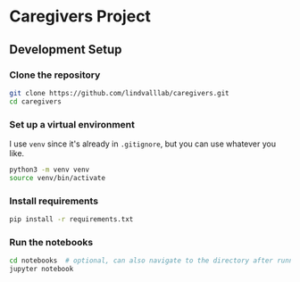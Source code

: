 # Caregivers Project

## Development Setup

### Clone the repository
```bash
git clone https://github.com/lindvalllab/caregivers.git
cd caregivers
```

### Set up a virtual environment
I use `venv` since it's already in `.gitignore`, but you can use whatever you like.

```bash
python3 -m venv venv
source venv/bin/activate
```

### Install requirements
```bash
pip install -r requirements.txt
```

### Run the notebooks
```bash
cd notebooks  # optional, can also navigate to the directory after running `jupyter notebook`
jupyter notebook
```


